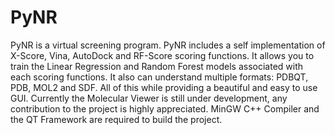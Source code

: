 # PyNR
PyNR is a virtual screening program. PyNR includes a self implementation of X-Score, Vina, AutoDock and RF-Score scoring functions. It allows you to train the Linear Regression and Random Forest models associated with each scoring functions. It also can understand multiple formats: PDBQT, PDB, MOL2 and SDF. All of this while providing a beautiful and easy to use GUI. Currently the Molecular Viewer is still under development, any contribution to the project is highly appreciated. MinGW C++ Compiler and the QT Framework are required to build the project.
